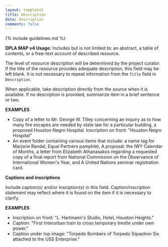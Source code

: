 ```yaml
---
layout: template1
title: Description
data: description
comments: false
---
```


{% include guidelines.md %}

**DPLA MAP v4 Usage:** Includes but is not limited to: an abstract, a table of contents, or a free-text account of described resource.

The level of resource description will be determined by the project curator. If the title of the resource provides adequate description, this field may be left blank. It is not necessary to repeat information from the `Title` field in `Description`.

When applicable, take description directly from the source when it is available. If no description is provided, summarize item in a brief sentence or two.

__EXAMPLES__
- Copy of a letter to Mr. George W. Tilley concerning an inquiry as to how many fire escapes are needed by state law for a particular building, a proposed Houston Negro Hospital. Inscription on front: "Houston Negro Hospital"
- An event folder containing various items that include: a name tag for Marjorie Randal, Equal Partners pamphlet, A proposal: the IWY Calendar of Months, a letter from Elizabeth Athanasakos regarding a requested copy of a final report from National Commission on the Observance of International Women's Year, and A United Nations seminar registration card.

__Captions and inscriptions__

Include caption(s) and/or insciption(s) in this field. Caption/inscription statement may reflect where it is found on the item if it is necessary to clarify.

__EXAMPLES__
- Inscription on front: "L. Hartmann's Studio, Hotel, Houston Heights."
- Caption: "First Interurban train to cross temporary trestle under own power."
- Caption under top image: "Torpedo Bombers of Torpedo Squadron Six attached to the USS Enterprise."
